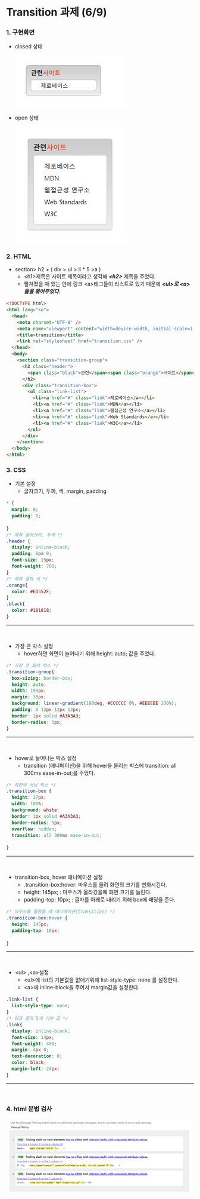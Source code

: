 # Transition 과제 (6/9)
### 1. 구현화면
+ closed 상태
  
  <img src="./mission-3-2.png" width="300px">

+ open 상태
  
  <img src="./mission-3-1.png" width="300px">

### 2. HTML
 
+ section> h2 + ( div > ul > li * 5 >a )
  +  &lt;h1&gt;제목은 사이트 제목이라고 생각해 ***&lt;h2&gt;*** 제목을 주었다.
  +  펼쳐졌을 때 있는 안에 링크  &lt;a&gt;태그들이 리스트로 있기 때문에 ***&lt;ul&gt;로  &lt;a&gt;들을 묶어주었다.***
```html
<!DOCTYPE html>
<html lang="ko">
  <head>
    <meta charset="UTF-8" />
    <meta name="viewport" content="width=device-width, initial-scale=1.0" />
    <title>transition</title>
    <link rel="stylesheet" href="transition.css" />
  </head>
  <body>
    <section class="transition-group">
      <h2 class="header">
        <span class="black">관련</span><span class="orange">사이트</span>
      </h2>
      <div class="transition-box">
        <ul class="link-list">
          <li><a href="#" class="link">제로베이스</a></li>
          <li><a href="#" class="link">MDN</a></li>
          <li><a href="#" class="link">웹접근성 연구소</a></li>
          <li><a href="#" class="link">Web Standards</a></li>
          <li><a href="#" class="link">W3C</a></li>
        </ul>
      </div>
    </section>
  </body>
</html>
```
### 3. CSS
+ 기본 설정 
  + 글자크기, 두께, 색, margin, padding
```css
* {
  margin: 0;
  padding: 0;

}
/* 제목 글자크기, 두께 */
.header {
  display: inline-block;
  padding: 8px 0;
  font-size: 15px;
  font-weight: 700;
}
/* 제목 글자 색 */
.orange{
  color: #ED552F;
}
.black{
  color: #181818;
}
```
---
<br />

+ 가장 큰 박스 설정
  + hover하면 화면이 늘어나기 위해  height: auto; 값을 주었다.
```css
/* 가장 큰 회색 박스 */
.transition-group{
  box-sizing: border-box;
  height: auto;
  width: 190px;
  margin: 30px;
  background: linear-gradient(180deg, #CCCCCC 0%, #EEEEEE 100%);
  padding: 0 12px 12px 12px;
  border: 1px solid #A3A3A3;
  border-radius: 5px;
}
```
---
<br />

+ hover로 늘어나는 박스 설정
  + transition (애니메이션)을 위해 hover을 올리는 박스에 transition: all 300ms ease-in-out;를 주었다.

```css
/* 하얀색 서브 박스 */
.transition-box {
  height: 27px;
  width: 100%;
  background: white;
  border: 1px solid #A3A3A3;
  border-radius: 5px;
  overflow: hidden;
  transition: all 300ms ease-in-out;
  
}
```
---
<br />

+ transition-box, hover 애니메이션 설정
    + .transition-box:hover: 마우스를 올려 화면의 크기를 변화시킨다.
    + height: 145px; : 마우스가 올라갔을때 화면 크기를 늘린다.
    + padding-top: 10px; : 글자를 아래로 내리기 위해 box에 패딩을 준다.
```css
/* 마우스를 올렸을 때 애니메이션(transition) */
.transition-box:hover {
  height: 145px;
  padding-top: 10px;

}
```
---
<br />

+ &lt;ul&gt; ,&lt;a&gt;설정
  + &lt;ul&gt;에 list의 기본값을 없애기위해 list-style-type: none 를 설정한다.
  + &lt;a&gt;에 inline-block을 주어서 margin값을 설정한다.
```css
.link-list {
  list-style-type: none;
}
/* 링크 글자 5개 기본 값 */
.link{
  display: inline-block;
  font-size: 14px;
  font-weight: 400;
  margin: 4px 0;
  text-decoration: 0;
  color: black;
  margin-left: 24px; 
}
```
---
<br />

### 4. html 문법 검사

<img src="./mission-3-3.png" width="600px">
